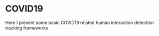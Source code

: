# COVID19
Here I present some basic COVID19 related human interaction detection tracking frameworks
